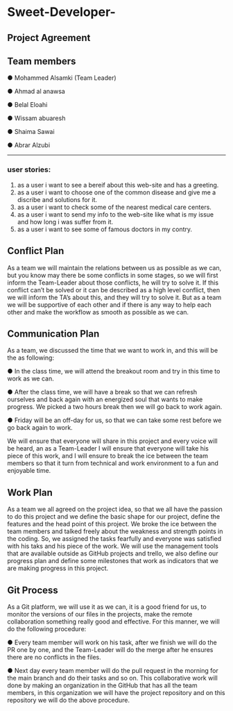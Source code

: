 
# Sweet-Developer-

## Project Agreement 



## Team members
●	Mohammed Alsamki (Team Leader)

●	Ahmad al anawsa

●	Belal Eloahi

●	Wissam abuaresh

●	Shaima Sawai

●	Abrar Alzubi

----------------------------------------------------------------------

### user stories:
1. as a user i want to see a bereif about this web-site and has a greeting.
2. as a user i want to choose one of the common disease and give me a discribe and solutions for it.
3. as a user i want to check some of the nearest medical care centers.
4. as a user i want to send my info to the web-site like what is my issue and how long i was suffer from it.
5. as a user i want to see some of famous doctors in my contry.



## Conflict Plan
As a team we will maintain the relations between us as possible as we can, but you know may there be some conflicts in some stages, so we will first inform the Team-Leader about those conflicts, he will try to solve it. If this conflict can’t be solved or it can be described as a high level conflict, then we will inform the TA’s about this, and they will try to solve it. But as a team we will be supportive of each other and if there is any way to help each other and make the workflow as smooth as possible as we can.

## Communication Plan
As a team, we discussed the time that we want to work in, and this will be the as following:

●	In the class time, we will attend the breakout room and try in this time to work as we can.

●	After the class time, we will have a break so that we can refresh ourselves and back again with an energized soul that wants to make progress. We picked a two hours break then we will go back to work again.

●	Friday will be an off-day for us, so that we can take some rest before we go back again to work.

We will ensure that everyone will share in this project and every voice will be heard, an as a Team-Leader I will ensure that everyone will take his piece of this work, and I will ensure to break the ice between the team members so that it turn from technical and work environment to a fun and enjoyable time.

## Work Plan
As a team we all agreed on the project idea, so that we all have the passion to do this project and we define the basic shape for our project, define the features and the head point of this project. We broke the ice between the team members and talked freely about the weakness and strength points in the coding. So, we assigned the tasks fearfully and everyone was satisfied with his taks and his piece of the work.
We will use the management tools that are available outside as GitHub projects and trello, we also define our progress plan and define some milestones that work as indicators that we are making progress in this project.

## Git Process
As a Git platform, we will use it as we can, it is a good friend for us, to monitor the versions of our files in the projects, make the remote collaboration something really good and effective.
For this manner, we will do the following procedure:

●	Every team member will work on his task, after we finish we will do the PR one by one, and the Team-Leader will do the merge after he ensures there are no conflicts in the files.

●	Next day every team member will do the pull request in the morning for the main branch and do their tasks and so on.
This collaborative work will done by making an organization in the GitHub that has all the team members, in this organization we will have the project repository and on this repository we will do the above procedure.









